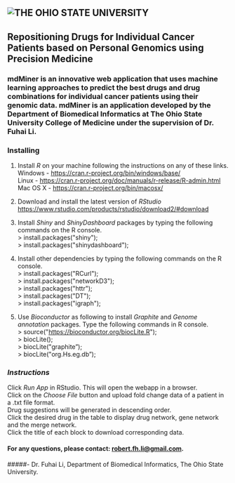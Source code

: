 ## <img src="https://www.osu.edu/assets/site/images/osu-logo.png" alt="THE OHIO STATE UNIVERSITY">
## Repositioning Drugs for Individual Cancer Patients based on Personal Genomics using Precision Medicine

### mdMiner is an innovative web application that uses machine learning approaches to predict the best drugs and drug combinations for individual cancer patients using their genomic data. mdMiner is an application developed by the Department of Biomedical Informatics at The Ohio State University College of Medicine under the supervision of Dr. Fuhai Li. 

 
### **Installing**  
1) Install *R* on your machine following the instructions on any of these links.  
Windows - https://cran.r-project.org/bin/windows/base/  
Linux - https://cran.r-project.org/doc/manuals/r-release/R-admin.html  
Mac OS X - https://cran.r-project.org/bin/macosx/

2) Download and install the latest version of *RStudio*  
https://www.rstudio.com/products/rstudio/download2/#download 

3) Install *Shiny* and *ShinyDashboard* packages by typing the following commands on the R console.  
\> install.packages("shiny");  
\> install.packages("shinydashboard");  

4) Install other dependencies by typing the following commands on the R console.  
\> install.packages("RCurl");  
\> install.packages("networkD3");  
\> install.packages("httr");  
\> install.packages("DT");  
\> install.packages("igraph");

5) Use *Bioconductor* as following to install *Graphite* and *Genome annotation* packages. Type the following commands in R console.   
\> source("https://bioconductor.org/biocLite.R");  
\> biocLite();  
\> biocLite("graphite”);  
\> biocLite("org.Hs.eg.db”);  

### *Instructions*  
Click *Run App* in RStudio. This will open the webapp in a browser.  
Click on the *Choose File* button and upload fold change data of a patient in a .txt file format.  
Drug suggestions will be generated in descending order.  
Click the desired drug  in the table to display drug network, gene network and the merge network.  
Click the title of each block to download corresponding data.  

#### For any questions, please contact: robert.fh.li@gmail.com.
#####- Dr. Fuhai Li, Department of Biomedical Informatics, The Ohio State University.

